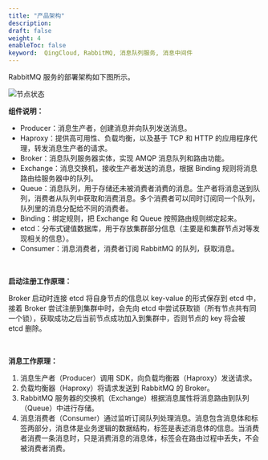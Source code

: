 ```yaml
---
title: "产品架构"
description: 
draft: false
weight: 4
enableToc: false
keyword:  QingCloud, RabbitMQ, 消息队列服务, 消息中间件
---
```


RabbitMQ 服务的部署架构如下图所示。

![节点状态](../../_images/architecture.svg)

**组件说明：**

- Producer：消息生产者，创建消息并向队列发送消息。
- Haproxy：提供高可用性、负载均衡，以及基于 TCP 和 HTTP 的应用程序代理，转发消息生产者的请求。
- Broker：消息队列服务器实体，实现 AMQP 消息队列和路由功能。
- Exchange：消息交换机，接收生产者发送的消息，根据 Binding 规则将消息路由给服务器中的队列。
- Queue：消息队列，用于存储还未被消费者消费的消息。生产者将消息送到队列，消费者从队列中获取和消费消息。多个消费者可以同时订阅同一个队列，队列里的消息分配给不同的消费者。
- Binding：绑定规则，把 Exchange 和 Queue 按照路由规则绑定起来。
- etcd：分布式键值数据库，用于存放集群部分信息（主要是和集群节点对等发现相关的信息）。
- Consumer：消息消费者，消费者订阅 RabbitMQ 的队列，获取消息。

</br>

**启动注册工作原理：**

Broker 启动时连接 etcd 将自身节点的信息以 key-value 的形式保存到 etcd 中，接着 Broker 尝试注册到集群中时，会先向 etcd 中尝试获取锁（所有节点共有同一个锁），获取成功之后当前节点成功加入到集群中，否则节点的 key 将会被 etcd 删除。

</br>

**消息工作原理：**

1. 消息生产者（Producer）调用 SDK，向负载均衡器（Haproxy）发送请求。
2. 负载均衡器（Haproxy）将请求发送到 RabbitMQ 的 Broker。
3.  RabbitMQ 服务器的交换机（Exchange）根据消息属性将消息路由到队列（Queue）中进行存储。
4. 消息消费者（Consumer）通过监听订阅队列处理消息。消息包含消息体和标签两部分，消息体是业务逻辑的数据结构，标签是表述消息体的信息。当消费者消费一条消息时，只是消费消息的消息体，标签会在路由过程中丢失，不会被消费者消费。

